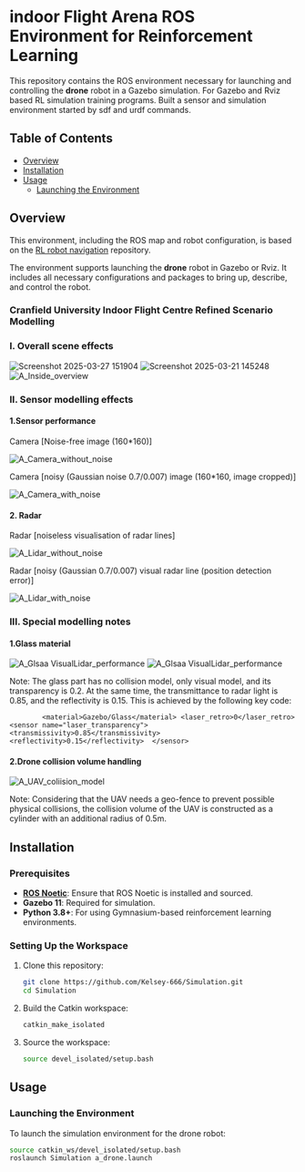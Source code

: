 # indoor Flight Arena ROS Environment for Reinforcement Learning

This repository contains the ROS environment necessary for launching and controlling the **drone** robot in a Gazebo simulation. For Gazebo and Rviz based RL simulation training programs. Built a sensor and simulation environment started by sdf and urdf commands.
## Table of Contents
- [Overview](#overview)
- [Installation](#installation)
- [Usage](#usage)
  - [Launching the Environment](#launching-the-environment)

## Overview

This environment, including the ROS map and robot configuration, is based on the [RL robot navigation]([https://github.com/reiniscimurs/DRL-robot-navigation](https://github.com/Kelsey-666/Simulation.git)) repository.

The environment supports launching the **drone** robot in Gazebo or Rviz. It includes all necessary configurations and packages to bring up, describe, and control the robot.
### Cranfield University Indoor Flight Centre Refined Scenario Modelling

### I. Overall scene effects

![Screenshot 2025-03-27 151904](https://github.com/user-attachments/assets/1508fb0c-3bcf-4293-b9c8-971681a3629f)
![Screenshot 2025-03-21 145248](https://github.com/user-attachments/assets/f5de7ec9-e35d-4cb2-b2b1-136d5e81efaf)
![A_Inside_overview](https://github.com/user-attachments/assets/13d1869b-fa0b-4109-a198-16793a4f206e)

### II. Sensor modelling effects

#### 1.Sensor performance

Camera [Noise-free image (160*160)]

![A_Camera_without_noise](https://github.com/user-attachments/assets/75fd6bd7-2ebd-4a15-92a1-634641148bdd)

Camera [noisy (Gaussian noise 0.7/0.007) image (160*160, image cropped)]

![A_Camera_with_noise](https://github.com/user-attachments/assets/e5222dde-c6e0-4387-adf5-22c2d6a8384a)

#### 2. Radar

Radar [noiseless visualisation of radar lines]

![A_Lidar_without_noise](https://github.com/user-attachments/assets/8e2bcfd8-607d-43a2-994c-f0b23231c7ab)

Radar [noisy (Gaussian 0.7/0.007) visual radar line (position detection error)]

![A_Lidar_with_noise](https://github.com/user-attachments/assets/d4e31dc0-8b25-4cbf-8508-c043ee82ef99)

### III. Special modelling notes

#### 1.Glass material

![A_Glsaa VisualLidar_performance](https://github.com/user-attachments/assets/31184e24-1e83-4314-b790-ef1948097fe6)
![A_Glsaa VisualLidar_performance](https://github.com/user-attachments/assets/9f981393-fe7a-4f68-b969-2ee157ad99d4)

Note: The glass part has no collision model, only visual model, and its transparency is 0.2. At the same time, the transmittance to radar light is 0.85, and the reflectivity is 0.15. This is achieved by the following key code:

`        <material>Gazebo/Glass</material>
          <laser_retro>0</laser_retro>
          <sensor name="laser_transparency">
          <transmissivity>0.85</transmissivity>
          <reflectivity>0.15</reflectivity> 
        </sensor>`

#### 2.Drone collision volume handling

![A_UAV_coliision_model](https://github.com/user-attachments/assets/3201c3f0-0e0c-4e70-8339-c7e7db5bf38f)

Note: Considering that the UAV needs a geo-fence to prevent possible physical collisions, the collision volume of the UAV is constructed as a cylinder with an additional radius of 0.5m.

## Installation

### Prerequisites

- **[ROS Noetic](http://wiki.ros.org/noetic/Installation)**: Ensure that ROS Noetic is installed and sourced.
- **Gazebo 11**: Required for simulation.
- **Python 3.8+**: For using Gymnasium-based reinforcement learning environments.

### Setting Up the Workspace

1. Clone this repository:
    ```bash
    git clone https://github.com/Kelsey-666/Simulation.git
    cd Simulation
    ```

2. Build the Catkin workspace:
    ```bash
    catkin_make_isolated
    ```

3. Source the workspace:
    ```bash
    source devel_isolated/setup.bash
    ```

## Usage

### Launching the Environment

To launch the simulation environment for the drone robot:
```bash
source catkin_ws/devel_isolated/setup.bash
roslaunch Simulation a_drone.launch
```
